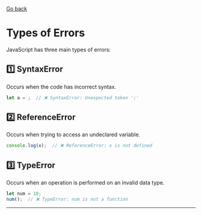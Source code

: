 [Go back](../Index.md)

# Types of Errors

JavaScript has three main types of errors:

## 1️⃣ SyntaxError
Occurs when the code has incorrect syntax.
```js
let a = ;  // ❌ SyntaxError: Unexpected token ';'
```

## 2️⃣ ReferenceError
Occurs when trying to access an undeclared variable.
```js
console.log(x);  // ❌ ReferenceError: x is not defined
```

## 3️⃣ TypeError
Occurs when an operation is performed on an invalid data type.
```js
let num = 10;
num();  // ❌ TypeError: num is not a function
```

---


